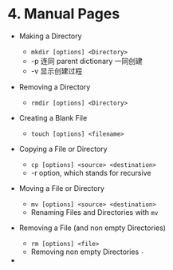 # 4. Manual Pages

* Making a Directory
    * `mkdir [options] <Directory>`
    *  -p 连同 parent dictionary 一同创建
    * -v 显示创建过程

* Removing a Directory
    * `rmdir [options] <Directory>`
* Creating a Blank File
    * `touch [options] <filename>`
* Copying a File or Directory
    * `cp [options] <source> <destination>`
    * -r option, which stands for recursive
* Moving a File or Directory
    * `mv [options] <source> <destination>`
    * Renaming Files and Directories with `mv`
* Removing a File (and non empty Directories) 
    * `rm [options] <file>`
    * Removing non empty Directories `-`
* 


